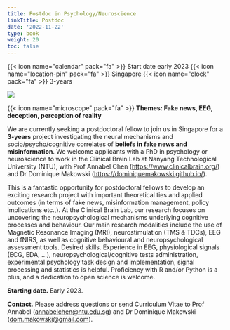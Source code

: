 ```yaml
---
title: Postdoc in Psychology/Neuroscience
linkTitle: Postdoc
date: '2022-11-22'
type: book
weight: 20
toc: false
---
```


{{< icon name="calendar" pack="fa" >}} Start date early 2023
{{< icon name="location-pin" pack="fa" >}} Singapore
{{< icon name="clock" pack="fa" >}} 3-years

![](singapore.jpg)

<!-- {{% callout note %}}
  A Markdown callout is useful for displaying notices, hints, or definitions to your readers.
{{% /callout %}} -->

{{< icon name="microscope" pack="fa" >}} **Themes: Fake news, EEG, deception, perception of reality**

We are currently seeking a postdoctoral fellow to join us in Singapore for a **3-years** project investigating the neural mechanisms and socio/psycho/cognitive correlates of **beliefs in fake news and misinformation**. We welcome applicants with a PhD in psychology or neuroscience to work in the Clinical Brain Lab at Nanyang Technological University (NTU), with Prof Annabel Chen (https://www.clinicalbrain.org/) and Dr Dominique Makowski (https://dominiquemakowski.github.io/).

This is a fantastic opportunity for postdoctoral fellows to develop an exciting research project with important theoretical ties and applied outcomes (in terms of fake news, misinformation management, policy implications etc.,).
At the Clinical Brain Lab, our research focuses on uncovering the neuropsychological mechanisms underlying cognitive processes and behaviour. Our main research modalities include the use of Magnetic Resonance Imaging (MRI), neurostimulation (TMS & TDCs), EEG and fNIRS, as well as cognitive behavioural and neuropsychological assessment tools.
Desired skills. Experience in EEG, physiological signals (ECG, EDA, ...), neuropsychological/cognitive tests administration, experimental psychology task design and implementation, signal processing and statistics is helpful. Proficiency with R and/or Python is a plus, and a dedication to open science is welcome.

**Starting date.** Early 2023.

**Contact.** Please address questions or send Curriculum Vitae to Prof Annabel (annabelchen@ntu.edu.sg) and Dr Dominique Makowski (dom.makowski@gmail.com).
